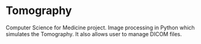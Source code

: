 # Tomography

Computer Science for Medicine project. 
Image processing in Python which simulates the Tomography. 
It also allows user to manage DICOM files.
